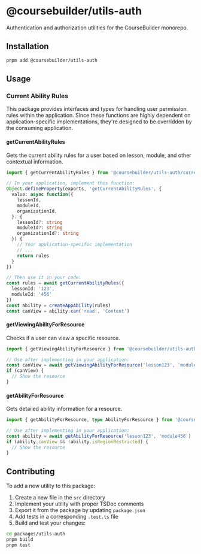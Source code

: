 # @coursebuilder/utils-auth

Authentication and authorization utilities for the CourseBuilder monorepo.

## Installation

```bash
pnpm add @coursebuilder/utils-auth
```

## Usage

### Current Ability Rules

This package provides interfaces and types for handling user permission rules within the application. Since these functions are highly dependent on application-specific implementations, they're designed to be overridden by the consuming application.

#### getCurrentAbilityRules

Gets the current ability rules for a user based on lesson, module, and other contextual information.

```typescript
import { getCurrentAbilityRules } from '@coursebuilder/utils-auth/current-ability-rules'

// In your application, implement this function:
Object.defineProperty(exports, 'getCurrentAbilityRules', {
  value: async function({
    lessonId,
    moduleId,
    organizationId,
  }: {
    lessonId?: string
    moduleId?: string
    organizationId?: string
  }) {
    // Your application-specific implementation
    // ...
    return rules
  }
})

// Then use it in your code:
const rules = await getCurrentAbilityRules({ 
  lessonId: '123', 
  moduleId: '456' 
})
const ability = createAppAbility(rules)
const canView = ability.can('read', 'Content')
```

#### getViewingAbilityForResource

Checks if a user can view a specific resource.

```typescript
import { getViewingAbilityForResource } from '@coursebuilder/utils-auth/current-ability-rules'

// Use after implementing in your application:
const canView = await getViewingAbilityForResource('lesson123', 'module456')
if (canView) {
  // Show the resource
}
```

#### getAbilityForResource

Gets detailed ability information for a resource.

```typescript
import { getAbilityForResource, type AbilityForResource } from '@coursebuilder/utils-auth/current-ability-rules'

// Use after implementing in your application:
const ability = await getAbilityForResource('lesson123', 'module456')
if (ability.canView && !ability.isRegionRestricted) {
  // Show the resource
}
```

## Contributing

To add a new utility to this package:

1. Create a new file in the `src` directory
2. Implement your utility with proper TSDoc comments
3. Export it from the package by updating `package.json`
4. Add tests in a corresponding `.test.ts` file
5. Build and test your changes:

```bash
cd packages/utils-auth
pnpm build
pnpm test
```